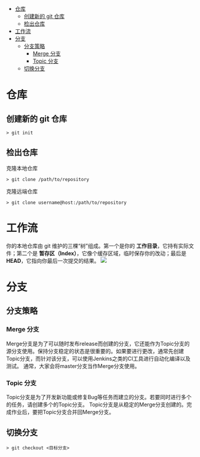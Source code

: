 <!-- TOC -->

- [仓库](#%E4%BB%93%E5%BA%93)
    - [创建新的 git 仓库](#%E5%88%9B%E5%BB%BA%E6%96%B0%E7%9A%84-git-%E4%BB%93%E5%BA%93)
    - [检出仓库](#%E6%A3%80%E5%87%BA%E4%BB%93%E5%BA%93)
- [工作流](#%E5%B7%A5%E4%BD%9C%E6%B5%81)
- [分支](#%E5%88%86%E6%94%AF)
    - [分支策略](#%E5%88%86%E6%94%AF%E7%AD%96%E7%95%A5)
        - [Merge 分支](#merge-%E5%88%86%E6%94%AF)
        - [Topic 分支](#topic-%E5%88%86%E6%94%AF)
    - [切换分支](#%E5%88%87%E6%8D%A2%E5%88%86%E6%94%AF)

<!-- /TOC -->

# 仓库
## 创建新的 git 仓库
```
> git init
```
## 检出仓库
克隆本地仓库
```
> git clone /path/to/repository
```
克隆远端仓库
```
> git clone username@host:/path/to/repository
```

# 工作流
你的本地仓库由 git 维护的三棵“树”组成。第一个是你的 **工作目录**，它持有实际文件；第二个是 **暂存区（Index）**，它像个缓存区域，临时保存你的改动；最后是 **HEAD**，它指向你最后一次提交的结果。
![](https://raw.githubusercontent.com/1990frog/imagebed/default/202207141401738.png)

# 分支
## 分支策略
### Merge 分支
Merge分支是为了可以随时发布release而创建的分支，它还能作为Topic分支的源分支使用。保持分支稳定的状态是很重要的。如果要进行更改，通常先创建Topic分支，而针对该分支，可以使用Jenkins之类的CI工具进行自动化编译以及测试。
通常，大家会将master分支当作Merge分支使用。
### Topic 分支
Topic分支是为了开发新功能或修复Bug等任务而建立的分支。若要同时进行多个的任务，请创建多个的Topic分支。
Topic分支是从稳定的Merge分支创建的。完成作业后，要把Topic分支合并回Merge分支。

## 切换分支
```
> git checkout <目标分支>
```